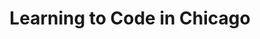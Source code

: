 ---
title: Learning to Code in Chicago
slides:
  - title: Learning to Code in Chicago
    content_markdown: >-
      ## Learning to Code in Chicago


      ![](/uploads/learning-to-code-in-chicago/photo-1517694712202-14dd9538aa97.jpeg){:
      width="1740" height="1160"}


      [Image Source](https://unsplash.com/photos/95YRwf6CNw8)
    background_color: '#7b7b7b'
    background_image:
  - title: What is Coding
    content_markdown: '## What is coding?'
    background_color: '#7b7b7b'
    background_image:
  - title: "\_PROGRAMMING LANGUAGES"
    content_markdown: '## &nbsp;PROGRAMMING LANGUAGES'
    background_color: '#7b7b7b'
    background_image:
  - title: Java
    content_markdown: >-
      ## Java&nbsp;


      * Runs fast.&nbsp;

      * Embedded and cross platform application. Particularly interactive
      features in websites.&nbsp;

      * Over 3 billion devices use Java.&nbsp;
    background_color: '#7b7b7b'
    background_image:
  - title: C
    content_markdown: >-
      ## C (C++, C\#)


      * One of the oldest programing languages (1972).&nbsp;

      * Influenced C++ (1985) and C\# (2000) which are extensions of the
      original program.&nbsp;

      * Used for system programing and databases. Embedded systems such as car
      interfaces are often programmed in C.&nbsp;
    background_color: '#7b7b7b'
    background_image:
  - title: Python
    content_markdown: >-
      ## Python


      * Concise syntax. Shorter code needed to perform functions than other
      programs.

      * Easier to learn than C and Java.&nbsp;

      * Best for data science, AI, machine learning.&nbsp;
    background_color: '#7b7b7b'
    background_image:
  - title: Python Syntax Example
    content_markdown:
    background_color: '#7b7b7b'
    background_image: >-
      /uploads/learning-to-code-in-chicago/main-qimg-b4d8dfe1de991041fdaf15df8549de93-c.jpg
    background_size: contain
  - title: How do you decide which language you should learn?
    content_markdown: >-
      ### How do you pick which language to learn?


      ![](/uploads/learning-to-code-in-chicago/photo-1555066931-4365d14bab8c.jpeg){:
      width="1740" height="1160"}


      [Image Source](https://unsplash.com/photos/f77Bh3inUpE)
    background_color: '#7b7b7b'
    background_image:
  - title: Which programming language should you learn?
    content_markdown: >-
      ### Which programming language should you learn?&nbsp;


      ![](/uploads/learning-to-code-in-chicago/screen-shot-2022-01-19-at-4-57-13-pm.png){:
      width="1286" height="464"}
    background_color: '#7b7b7b'
    background_image:
  - title: Most Popular Languages
    content_markdown:
    background_color: '#7b7b7b'
    background_image: /uploads/learning-to-code-in-chicago/history-1024x668.png
    background_size: contain
  - title: Most Popular Languages
    content_markdown: '## What trends do you notice?'
    background_color: '#7b7b7b'
    background_image: /uploads/learning-to-code-in-chicago/history-1024x668.png
    background_size: contain
  - title: Sources
    content_markdown: >-
      Sources:&nbsp;[https://www.northeastern.edu/graduate/blog/most-popular-programming-languages/](https://www.northeastern.edu/graduate/blog/most-popular-programming-languages/)


      [https://stackify.com/popular-programming-languages-2018/](https://stackify.com/popular-programming-languages-2018/)
    background_color: '#7b7b7b'
    background_image:
  - title: Education
    content_markdown: '## Education: Degrees and Certifications'
    background_color: '#7b7b7b'
    background_image:
  - title: Certifications vs University Programs
    content_markdown: >-
      &nbsp;


      **Certification Program:** A certificate demonstrates you have a single
      skill, often not granted by a university. Often take a few weeks to
      several months to complete.


      &nbsp;


      **University Program:**&nbsp;Degrees take longer, there are different
      requirements for an Associates Degree (generally 2 years) and a Bachelors
      degree (generally 4 years).


      &nbsp;


      &nbsp;
    background_color: '#7b7b7b'
    background_image:
  - title: City Colleges of Chicago
    content_markdown: |-
      ## City Colleges of Chicago&nbsp;

      [https://bootcamp.ccc.edu/](https://bootcamp.ccc.edu/)
    background_color: '#7b7b7b'
    background_image: >-
      /uploads/learning-to-code-in-chicago/screen-shot-2022-01-10-at-12-55-16-pm.png
    background_size: contain
  - title: Google Partnership
    content_markdown:
    background_color: '#7b7b7b'
    background_image: >-
      /uploads/learning-to-code-in-chicago/screen-shot-2022-01-10-at-2-47-43-pm.png
    background_size: contain
  - title: Google IT Support Professional Certificate Launch your career in IT
    content_markdown: >-
      ## Google IT Support Professional Certificate


      * Program Cost: Free

      * Need an average of 6-8 hours of study each week for up to 6 months to
      complete coursework&nbsp;

      * Students are expected to take the certification exam upon completion

      * It is a synchronous class that meets weekly with an instructor/coach
    background_color: '#7b7b7b'
    background_image:
  - title: Code Platoon
    content_markdown: |-
      ## Code Platoon

      [https://www.codeplatoon.org/](https://www.codeplatoon.org/)
    background_color: '#000000'
    background_image: /uploads/learning-to-code-in-chicago/platoon.PNG
    background_size: contain
  - title: Code Platoon Intro
    content_markdown:
    background_color: '#000000'
    background_image: /uploads/learning-to-code-in-chicago/pla2.PNG
    background_size: contain
  - title: Women Who Code Chicago
    content_markdown: |-
      ## Women Who Code Chicago

      [https://www.womenwhocode.com/chicago](https://www.freegeek.org/)
    background_color: '#000000'
    background_image: /uploads/learning-to-code-in-chicago/1png.PNG
    background_size: contain
  - title: Diversify Tech
    content_markdown: |-
      ## Diversify&nbsp; Tech

      [https://www.diversifytech.co/](https://www.diversifytech.co/)
    background_color: '#000000'
    background_image: >-
      /uploads/learning-to-code-in-chicago/screen-shot-2022-01-22-at-10-13-47-am.png
    background_size: contain
  - title: Diversify Tech
    content_markdown:
    background_color: '#000000'
    background_image: >-
      /uploads/learning-to-code-in-chicago/screen-shot-2022-01-22-at-10-21-39-am.png
    background_size: contain
  - title: Free Online Resources
    content_markdown: '## Free Online Resources'
    background_color: '#7b7b7b'
    background_image:
  - title: Code Academy
    content_markdown: |-
      ## Code Academy&nbsp;

      [https://www.codecademy.com/](https://www.codecademy.com/)
    background_color: '#7b7b7b'
    background_image: /uploads/learning-to-code-in-chicago/code.PNG
    background_size: contain
  - title: 'Code Academy: Languages/ Subjects'
    content_markdown: >-
      ## Code Academy&nbsp;


      Languages & Subjects


      | HTML & CSS, Python, JavaScript, Java, SQL, Bash/Shell, Ruby, C++, R,
      C\#, PHP, Go, Swift, Kotlin | Web Development, Data Science, Computer
      Science, Developer Tools, Machine Learning, Code Foundations, Web Design,
      Game Development, Mobile Development, Data Visualization, Full Catalog |


      ### &nbsp;


      &nbsp;


      &nbsp;
    background_color: '#7b7b7b'
    background_image:
  - title: Code Academy Pros & Cons
    content_markdown: >-
      ## Code Academy


      | PROS | CONS |

      | --- | --- |

      | \+ Aesthetically pleasing courses. For paid service, only $20 per month.
      &nbsp;&nbsp;<br>\+ Good guides for finding information.<br>\+ Explains
      errors. | \- Reported bugs in some courses. Also reported it runs slowly
      occasionally.<br>\- No certifications |
    background_color: '#7b7b7b'
    background_image:
  - title: Free Code Camp
    content_markdown: |-
      ## Free Code Camp&nbsp;

      [https://www.freecodecamp.org/learn](https://www.freecodecamp.org/learn)
    background_color: '#7b7b7b'
    background_image: /uploads/learning-to-code-in-chicago/camp.PNG
    background_size: contain
  - title: Free Code Camp Certification Info
    content_markdown: >-
      ## Each certificate curriculum takes 300 hours to complete by submitting 5
      required projects.
    background_color: '#7b7b7b'
    background_image:
  - title: Free Code Camp Certification Info
    content_markdown: '## When coding, what is an extra benefit of creating projects?'
    background_color: '#7b7b7b'
    background_image:
  - title: Free Code Camp Certifications
    content_markdown: >-
      ## Free Code Camp Certifications


      * Responsive Web Design (HTML, CSS, Flexbox, CSS Grid)

      * Algorithms and Data Structures (JavaScript.)

      * Front End Libraries (React, Redux, Sass, Bootstrap, jQuery)

      * Data Visualization (D3.js)

      * APIs and Microservices (Node.js, Express.js)

      * Information Security and Quality Assurance (Chai, Helmet.js, BCrypt,
      Passport.js)
    background_color: '#7b7b7b'
    background_image:
  - title: Free Code Camp Pros & Cons
    content_markdown: >-
      ## Free Code Camp


      | PROS | CONS |

      | --- | --- |

      | \+ Completely free.<br>\+ Grants legitimate certifications.<br>\+
      Project based, completed projects required in order to earn
      certifications.&nbsp; | \- Stylistically less pleasing to look
      at.&nbsp;<br>\- The "help" button opens on a chatroom. You will need to
      rely on past forum posts for answers instead.<br>\-No progress
      indicators.&nbsp;<br><br>&nbsp; |


      &nbsp;
    background_color: '#7b7b7b'
    background_image:
  - title: Udacity
    content_markdown: |-
      ## Udacity

      https://www.udacity.com/
    background_color: '#7b7b7b'
    background_image: /uploads/learning-to-code-in-chicago/udacity.PNG
  - title: Udacity Nano Degrees
    content_markdown: >-
      ## Paid version: $200 a month to get as many certifications as desired
      with personal instruction available.&nbsp;
    background_color: '#7b7b7b'
    background_image:
  - title: 'Udacity: Languages/ Subjects'
    content_markdown: >-
      ## Udacity&nbsp;


      Languages & Subjects


      | 187 Free Courses<br><br>Python, AI, Machine Learning, Statistics, app
      development, Rapid Prototyping, Linear Algebra Refresher Course, and
      more&nbsp; | 59 Programs&nbsp;<br><br>Hybrid Cloud Engineer, Development
      for Microsoft Azure, Data Science for Business Leaders, Introduction to
      Cyber Security, and more |


      ### &nbsp;


      &nbsp;


      &nbsp;
    background_color: '#7b7b7b'
    background_image:
  - title: Udacity Pros & Cons
    content_markdown: >-
      ## Udacity


      | PROS | CONS |

      | --- | --- |

      | \+ Stylistically pleasing to look at.<br>\+ Code error
      notifications.<br>\+ Great selection of free courses. App development for
      both Android and iOS not common.&nbsp; | \- $200 a month.<br>\- Paying a
      monthly subscription instead of paying by course is not suitable for
      everyone.&nbsp; |


      &nbsp;
    background_color: '#7b7b7b'
    background_image:
  - title: LinkedIn Learning
    content_markdown: >-
      ## [Linkedin
      Learning](https://www.linkedin.com/learning-login/go/validate?account=116852650&amp;redirect=https%3A%2F%2Fwww.linkedin.com%2Flearning-login%2Fcontinue%3FauthUUID%3D09xG7oYNTYClof0wzwb7Sg%253D%253D%26forceAccount%3Dfalse&amp;authUUID=09xG7oYNTYClof0wzwb7Sg%3D%3D)
    background_color: '#7b7b7b'
    background_image: >-
      /uploads/learning-to-code-in-chicago/screen-shot-2022-01-22-at-10-28-32-am.png
  - title: IDES
    content_markdown: |-
      ## IDEs

      Integrated Development Environment&nbsp;

      &nbsp;
    background_color: '#7b7b7b'
    background_image:
  - title: IDEs Facts
    content_markdown: |-
      ## IDE &nbsp;Features

      * &nbsp;Text Editor: Autocompletion, spelling and syntax check&nbsp;
      * Debugger: Will alert you to errors & suggest ways to fix them
      * Refactoring: Will re-write code for you
      * Libraries: Various libraries available to import

      &nbsp;
    background_color: '#7b7b7b'
    background_image: >-
      /uploads/learning-to-code-in-chicago/screen-shot-2022-01-22-at-10-28-32-am.png
  - title: Anaconda
    content_markdown: |-
      ## Anaconda: Open Data Science Platform

      https://www.anaconda.com/products/distribution

      &nbsp;

      &nbsp;
    background_color: '#7b7b7b'
    background_image: /uploads/learning-to-code-in-chicago/cap3ture.PNG
  - title: 'Pycharm '
    content_markdown: |-
      ## Pycharm

      https://www.jetbrains.com/pycharm/download/\#section=windows

      &nbsp;

      &nbsp;
    background_color: '#7b7b7b'
    background_image: /uploads/learning-to-code-in-chicago/captu1re.PNG
  - title: Pycharm and Anaconda Installation Tutorials
    content_markdown: >-
      #### Pycharm and Anaconda Installation Tutorials


      * [Tutorial: Install Anaconda on Windows 10](https://youtu.be/0SYs6YGdmZU)

      * [Tutorial: Install Anaconda on macOS](https://youtu.be/wTJqcsqhTCM)

      * [Tutorial: Install PyCharm Professional on Windows
      10](https://youtu.be/EjYUcxhLMl4)

      * [Tutorial: Install PyCharm Professional on
      macOS](https://youtu.be/zrYZQmI7zGA)


      &nbsp;


      &nbsp;
    background_color: '#7b7b7b'
    background_image:
  - title: Questions
    content_markdown: '## Questions?'
    background_color: '#7b7b7b'
    background_image:
---